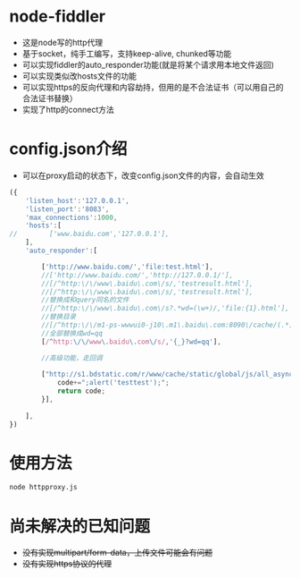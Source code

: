# node-fiddler

- 这是node写的http代理
- 基于socket，纯手工编写，支持keep-alive, chunked等功能
- 可以实现fiddler的auto\_responder功能(就是将某个请求用本地文件返回)
- 可以实现类似改hosts文件的功能
- 可以实现https的反向代理和内容劫持，但用的是不合法证书（可以用自己的合法证书替换）
- 实现了http的connect方法

# config.json介绍
- 可以在proxy启动的状态下，改变config.json文件的内容，会自动生效
```javascript
({
    'listen_host':'127.0.0.1',
    'listen_port':'8083',
    'max_connections':1000,
    'hosts':[
//        ['www.baidu.com','127.0.0.1'],
    ],
    'auto_responder':[

        ['http://www.baidu.com/','file:test.html'],
        //['http://www.baidu.com/','http://127.0.0.1/'],
        //[/^http:\/\/www\.baidu\.com\/s/,'testresult.html'],
        //[/^http:\/\/www\.baidu\.com\/s/,'testresult.html'],
        //替换成和query同名的文件
        //[/^http:\/\/www\.baidu\.com\/s?.*wd=(\w+)/,'file:{1}.html'],
        //替换目录
        //[/^http:\/\/m1-ps-wwwui0-j10\.m1\.baidu\.com:8090\/cache/(.*)/,'file:{pwd}/cache/{1}'],
        //全部替换成wd=qq
        [/^http:\/\/www\.baidu\.com\/s/,'{_}?wd=qq'],

        //高级功能，走回调
        
        ["http://s1.bdstatic.com/r/www/cache/static/global/js/all_async_popstate_40a67976.js","{_}",function(code){
            code+=";alert('testtest');";
            return code;
        }],
        
    ],
})

```

# 使用方法

```bash
node httpproxy.js
```


# 尚未解决的已知问题

- <del>没有实现multipart/form-data，上传文件可能会有问题</del>
- <del>没有实现https协议的代理</del>
